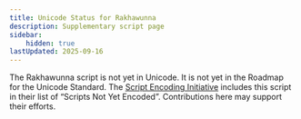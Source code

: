```yaml
---
title: Unicode Status for Rakhawunna
description: Supplementary script page
sidebar:
    hidden: true
lastUpdated: 2025-09-16
---
```


The Rakhawunna script is not yet in Unicode. It is not yet in the Roadmap for the Unicode Standard. The [Script Encoding Initiative](http://www.linguistics.berkeley.edu/sei/) includes this script in their list of “Scripts Not Yet Encoded”. Contributions here may support their efforts.
